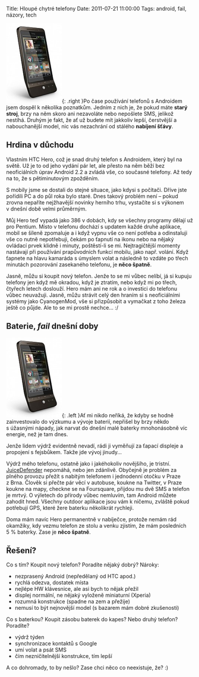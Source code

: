 Title: Hloupé chytré telefony
Date: 2011-07-21 11:00:00
Tags: android, fail, názory, tech

![obrázek](images/149.jpg){: .right }Po čase používání
telefonů s Androidem jsem dospěl k několika poznatkům. Jedním
z nich je, že pokud máte **starý stroj**, brzy na něm skoro ani
nezavoláte nebo nepošlete SMS, jelikož nestíhá. Druhým je fakt, že
ať už budete mít jakkoliv lepší, čerstvější a nabouchanější model,
nic vás nezachrání od stálého **nabíjení šťávy**.

## Hrdina v důchodu

Vlastním HTC Hero, což je snad druhý telefon s Androidem, který byl
na světě. Už je to od jeho vydání pár let, ale přesto na něm běží
bez neoficiálních úprav Android 2.2 a zvládá vše, co současné
telefony. Až tedy na to, že s pětiminutovým zpožděním.

S mobily jsme se dostali do stejné situace, jako kdysi s počítači.
Dříve jste pořídili PC a do půl roka bylo staré. Dnes takový
problém není – pokud zrovna nepaříte nejžhavější novinky herního
trhu, vystačíte si s výkonem v dnešní době velmi průměrným.

Můj Hero teď vypadá jako 386 v dobách, kdy se všechny programy
dělají už pro Pentium. Místo v telefonu dochází s updatem každé
druhé aplikace, mobil se šíleně zpomaluje a i když vypnu vše co
není potřeba a odinstaluji vše co nutně nepotřebuji, čekám po
ťapnutí na ikonu nebo na nějaký ovládací prvek klidně i minuty,
poštěstí-li se mi. Nejtragičtější momenty nastávají při používání
prapůvodních funkcí mobilu, jako např. volání. Když ťapnete na
hlavu kamaráda s úmyslem volat a následně to vzdáte po třech
minutách pozorování zasekaného telefonu, je **něco špatně**.

Jasně, můžu si koupit nový telefon. Jenže to se mi vůbec nelíbí, já
si kupuju telefony jen když mě okradou, když je ztratím, nebo když
mi po třech, čtyřech letech doslouží. Hero mám ani ne rok a
o investici do telefonu vůbec neuvažuji. Jasně, můžu strávit celý
den hraním si s neoficiálními systémy jako CyanogenMod, vše si
přizpůsobit a vymačkat z toho železa ještě co půjde. Ale to se mi
prostě nechce… :/

## Baterie, *fail* dnešní doby

![obrázek](images/150.jpg){: .left }Ať mi nikdo neříká, že
kdyby se hodně zainvestovalo do výzkumu a vývoje baterií, nepřišel
by brzy někdo s úžasnými nápady, jak narvat do dnešní malé baterky
mnohonásobně víc energie, než je tam dnes.

Jenže lidem výdrž evidentně nevadí, rádi ji vyměňují za ťapací
displeje a propojení s fejsbůkem. Takže jde vývoj jinudy…

Výdrž mého telefonu, ostatně jako i jakéhokoliv novějšího, je
tristní.
[JuiceDefender](https://market.android.com/details?id=com.latedroid.juicedefender)
nepomáhá, nebo jen zdánlivě. Obyčejně je problém za plného provozu
přežít s nabitým telefonem i jednodenní otočku v Praze z Brna.
Člověk si přečte pár věcí v autobuse, koukne na Twitter, v Praze
koukne na mapy, checkne se na Foursquare, přijdou mu dvě SMS a
telefon je mrtvý. O výletech do přírody vůbec nemluvím, tam Android
můžete zahodit hned. Všechny outdoor aplikace jsou vám k ničemu,
zvláště pokud potřebují GPS, které žere baterku několikrát
rychleji.

Doma mám navíc Hero permanentně v nabíječce, protože nemám rád
okamžiky, kdy vezmu telefon ze stolu a venku zjistím, že mám
posledních 5 % baterky. Zase je **něco špatně**.

## Řešení?

Co s tím? Koupit nový telefon? Poradíte nějaký dobrý? Nároky:

-   nezprasený Android (nepředělaný od HTC apod.)
-   rychlá odezva, dostatek místa
-   nejlépe HW klávesnice, ale asi bych to nějak přežil
-   displej normální, ne nějaký vyloženě miniaturní (Xperia)
-   rozumná konstrukce (spadne na zem a přežije)
-   nemusí to být nejnovější model (s bazarem mám dobré
    zkušenosti)

Co s baterkou? Koupit zásobu baterek do kapes? Nebo druhý telefon?
Poradíte?

-   výdrž týden
-   synchronizace kontaktů s Google
-   umí volat a psát SMS
-   čím nezničitelnější konstrukce, tím lepší

A co dohromady, to by nešlo? Zase chci něco co neexistuje, že? :)